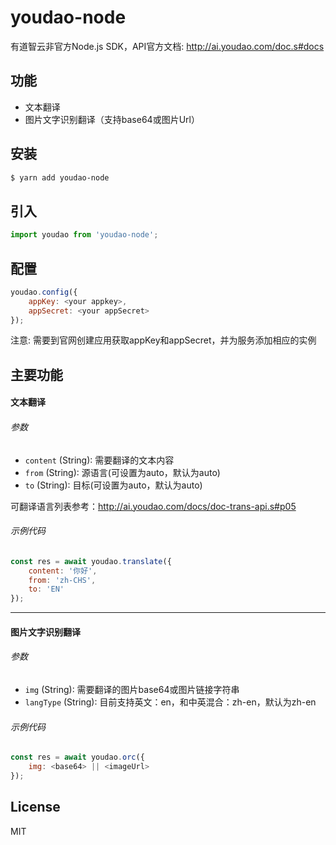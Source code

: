 # youdao-node
有道智云非官方Node.js SDK，API官方文档: http://ai.youdao.com/doc.s#docs


## 功能

- 文本翻译
- 图片文字识别翻译（支持base64或图片Url）


## 安装

```bash
$ yarn add youdao-node
```


## 引入
```js
import youdao from 'youdao-node';
```

## 配置
```js
youdao.config({
    appKey: <your appkey>,
    appSecret: <your appSecret>
});
```
注意: 需要到官网创建应用获取appKey和appSecret，并为服务添加相应的实例

## 主要功能

#### 文本翻译

###### 参数

- `content` (String): 需要翻译的文本内容
- `from` (String): 源语言(可设置为auto，默认为auto)
- `to` (String): 目标(可设置为auto，默认为auto)

可翻译语言列表参考：http://ai.youdao.com/docs/doc-trans-api.s#p05


###### 示例代码
```js
const res = await youdao.translate({
    content: '你好',
    from: 'zh-CHS',
    to: 'EN'
});

```

---

#### 图片文字识别翻译

###### 参数
- `img` (String): 需要翻译的图片base64或图片链接字符串
- `langType` (String): 目前支持英文：en，和中英混合：zh-en，默认为zh-en

###### 示例代码
```js
const res = await youdao.orc({
    img: <base64> || <imageUrl>
});
```


## License

MIT
